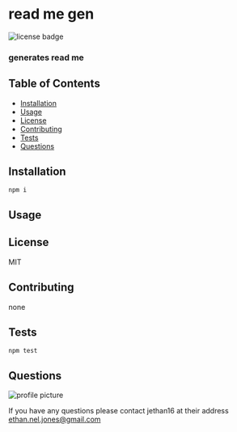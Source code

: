 
  # read me gen 
  
  ![license badge](https://img.shields.io/badge/license-MIT-blue)
  
  ### generates read me
  
  
  ## Table of Contents
  
* [Installation](#Installation)
* [Usage](#Usage)
* [License](#License)
* [Contributing](#Contributing)
* [Tests](#Tests)
* [Questions](#Questions)



## Installation

```
npm i
```

## Usage


## License
MIT

## Contributing
none

## Tests
```
npm test
```

## Questions


![profile picture](https://avatars0.githubusercontent.com/u/56368698?v=4)

If you have any questions please contact jethan16 at their address ethan.nel.jones@gmail.com

